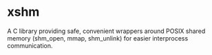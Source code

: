 # xshm
A C library providing safe, convenient wrappers around POSIX shared memory (shm_open, mmap, shm_unlink) for easier interprocess communication.
